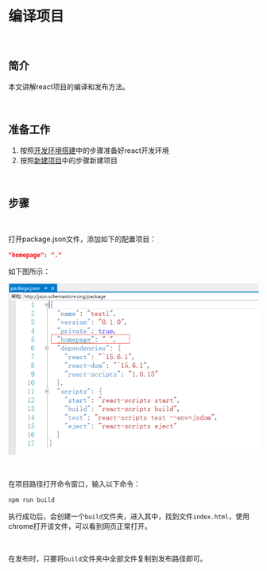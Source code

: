 # 编译项目
<br/>

## 简介

本文讲解react项目的编译和发布方法。

<br/>

## 准备工作

1. 按照[开发环境搭建](开发环境搭建.md)中的步骤准备好react开发环境
2. 按照[新建项目](新建项目.md)中的步骤新建项目

<br/>

## 步骤

<br/>

打开package.json文件，添加如下的配置项目：

```json
"homepage": "."
```

如下图所示：

![](images/编译项目/homepage.png)

<br/>

在项目路径打开命令窗口，输入以下命令：

```sh
npm run build
```

执行成功后，会创建一个`build`文件夹，进入其中，找到文件`index.html`，使用chrome打开该文件，可以看到网页正常打开。

<br/>

在发布时，只要将`build`文件夹中全部文件复制到发布路径即可。

